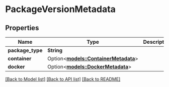 # PackageVersionMetadata

## Properties

Name | Type | Description | Notes
------------ | ------------- | ------------- | -------------
**package_type** | **String** |  | 
**container** | Option<[**models::ContainerMetadata**](Container_Metadata.md)> |  | [optional]
**docker** | Option<[**models::DockerMetadata**](Docker_Metadata.md)> |  | [optional]

[[Back to Model list]](../README.md#documentation-for-models) [[Back to API list]](../README.md#documentation-for-api-endpoints) [[Back to README]](../README.md)


